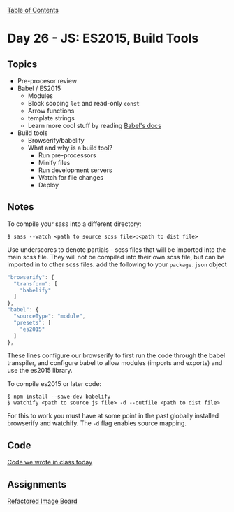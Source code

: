[Table of Contents](/README.md)

# Day 26 - JS: ES2015, Build Tools

## Topics
* Pre-procesor review
* Babel / ES2015
  * Modules
  * Block scoping `let` and read-only `const`
  * Arrow functions
  * template strings
  * Learn more cool stuff by reading [Babel's docs](https://babeljs.io/docs/learn-es2015/)
* Build tools
  * Browserify/babelify
  * What and why is a build tool?
    * Run pre-processors
    * Minify files
    * Run development servers
    * Watch for file changes
    * Deploy

## Notes
To compile your sass into a different directory:
```shell
$ sass --watch <path to source scss file>:<path to dist file>
```
Use underscores to denote partials - scss files that will be imported into the main scss file. They will not be compiled into their own scss file, but can be imported in to other scss files.
add the following to your `package.json` object

```js
"browserify": {
  "transform": [
    "babelify"
  ]
},
"babel": {
  "sourceType": "module",
  "presets": [
    "es2015"
  ]
},
```
These lines configure our browserify to first run the code through the babel transpiler, and configure babel to allow modules (imports and exports) and use the es2015 library.

To compile es2015 or later code:
```shell
$ npm install --save-dev babelify
$ watchify <path to source js file> -d --outfile <path to dist file>
```
For this to work you must have at some point in the past globally installed browserify and watchify.
The `-d` flag enables source mapping.

## Code
<!-- Make sure to update the XX in the folder name if you uncomment this block-->
[Code we wrote in class today](https://github.com/TIY-Austin-Front-End-Engineering/Curriculum/tree/master/notes/day-26/code)

## Assignments
[Refactored Image Board](https://online.theironyard.com/library/paths/115/units/383/assignments/1636)
